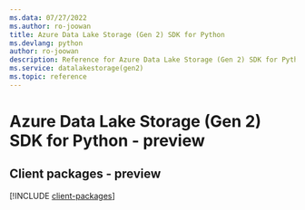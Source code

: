 ```yaml
---
ms.data: 07/27/2022
ms.author: ro-joowan
title: Azure Data Lake Storage (Gen 2) SDK for Python
ms.devlang: python
author: ro-joowan
description: Reference for Azure Data Lake Storage (Gen 2) SDK for Python
ms.service: datalakestorage(gen2)
ms.topic: reference
---
```

# Azure Data Lake Storage (Gen 2) SDK for Python - preview

## Client packages - preview
[!INCLUDE [client-packages](data-lake-storage-(gen-2)-client-index.md)]